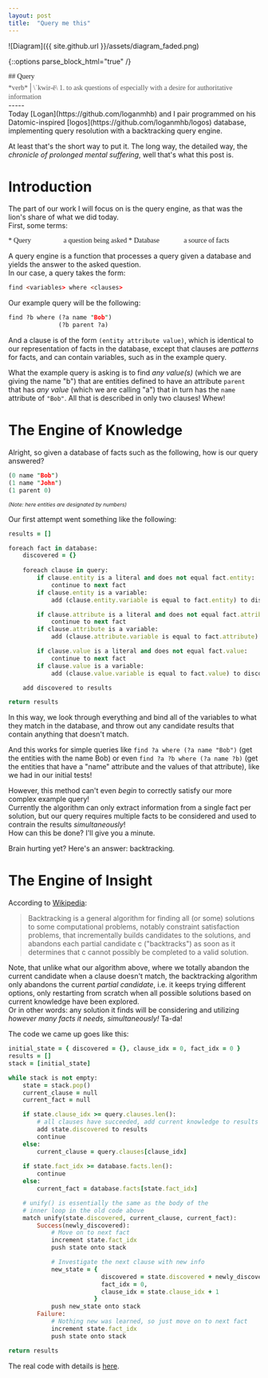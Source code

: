 ```yaml
---
layout: post
title:  "Query me this"
---
```

<style>
code {
  display: inline-block;
}
span[ib] {
  display: inline-block;
  width: 100px;
}
[serif] {
  font-family: serif;
}
[pseudo-code] {
  font-family: monospace;
}
[indent] {
  text-indent: 20px;
}
[italic] {
  font-style: italic;
}
</style>


![Diagram]({{ site.github.url }}/assets/diagram_faded.png)  
  
{::options parse_block_html="true" /}
<div serif>
## Query  
  
<div style="color: #555555">
*verb*  <span style="font-size:150%">|</span>  \ˈkwir-ē\
1. to ask questions of especially with a desire for authoritative information
</div>
</div>
-----  
<br>
Today [Logan](https://github.com/loganmhb) and I pair programmed on his Datomic-inspired [logos](https://github.com/loganmhb/logos) database, implementing query resolution with a backtracking query engine.  
  
At least that's the short way to put it. The long way, the detailed way, the *chronicle of prolonged mental suffering*, well that's what this post is.  
  
# Introduction  
  
The part of our work I will focus on is the query engine, as that was the lion's share of what we did today.  
First, some terms:  
  
<div serif>
* <span ib>Query</span>a question being asked
* <span ib>Database</span>a source of facts  
</div>
  
A query engine is a function that processes a query given a database and yields the answer to the asked question.  
In our case, a query takes the form:  
  
```prolog
find <variables> where <clauses>
```
  
Our example query will be the following:
```prolog
find ?b where (?a name "Bob")
              (?b parent ?a)
```  
  
And a clause is of the form `(entity attribute value)`, which is identical to our representation of facts in the database, except that clauses are *patterns* for facts, and can contain variables, such as in the example query.
  
What the example query is asking is to find *any value(s)* (which we are giving the name "b") that are entities defined to have an attribute `parent` that has *any value* (which we are calling "a") that in turn has the `name` attribute of `"Bob"`. All that is described in only two clauses! Whew!


# The Engine of Knowledge  
  
Alright, so given a database of facts such as the following, how is our query answered?  

```prolog
(0 name "Bob")
(1 name "John")
(1 parent 0)
```
<span style="font-size:75%">*(Note: here entities are designated by numbers)*</span>  

Our first attempt went something like the following:  
```ruby
results = []

foreach fact in database:
    discovered = {}
    
    foreach clause in query:
        if clause.entity is a literal and does not equal fact.entity:
            continue to next fact
        if clause.entity is a variable:
            add (clause.entity.variable is equal to fact.entity) to discovered

        if clause.attribute is a literal and does not equal fact.attribute:
            continue to next fact
        if clause.attribute is a variable:
            add (clause.attribute.variable is equal to fact.attribute) to discovered

        if clause.value is a literal and does not equal fact.value:
            continue to next fact
        if clause.value is a variable:
            add (clause.value.variable is equal to fact.value) to discovered

    add discovered to results

return results
```
In this way, we look through everything and bind all of the variables to what they match in the database, and throw out any candidate results that contain anything that doesn't match.  
  
And this works for simple queries like `find ?a where (?a name "Bob")` (get the entities with the name Bob) or even `find ?a ?b where (?a name ?b)` (get the entities that have a "name" attribute and the values of that attribute), like we had in our initial tests!  
  
However, this method can't even *begin* to correctly satisfy our more complex example query!  
Currently the algorithm can only extract information from a single fact per solution, but our query requires multiple facts to be considered and used to contrain the results *simultaneously*!  
How can this be done? I'll give you a minute.  
  
Brain hurting yet? Here's an answer: backtracking.  
  
# The Engine of Insight  

According to [Wikipedia](https://en.wikipedia.org/wiki/Backtracking):  
  
>Backtracking is a general algorithm for finding all (or some) solutions to some computational problems, notably constraint satisfaction problems, that incrementally builds candidates to the solutions, and abandons each partial candidate c ("backtracks") as soon as it determines that c cannot possibly be completed to a valid solution.  
  
Note, that unlike what our algorithm above, where we totally abandon the current candidate when a clause doesn't match, the backtracking algorithm only abandons the current *partial candidate*, i.e. it keeps trying different options, only restarting from scratch when all possible solutions based on current knowledge have been explored.  
Or in other words: any solution it finds will be considering and utilizing *however many facts it needs, simultaneously!* Ta-da!  
  
The code we came up goes like this:  
```ruby
initial_state = { discovered = {}, clause_idx = 0, fact_idx = 0 }
results = []
stack = [initial_state]

while stack is not empty:
    state = stack.pop()
    current_clause = null
    current_fact = null     

    if state.clause_idx >= query.clauses.len():
        # all clauses have succeeded, add current knowledge to results
        add state.discovered to results
        continue
    else:
        current_clause = query.clauses[clause_idx]
    
    if state.fact_idx >= database.facts.len():
        continue
    else:
        current_fact = database.facts[state.fact_idx]

    # unify() is essentially the same as the body of the 
    # inner loop in the old code above
    match unify(state.discovered, current_clause, current_fact):
        Success(newly_discovered):
            # Move on to next fact
            increment state.fact_idx
            push state onto stack

            # Investigate the next clause with new info
            new_state = {
                          discovered = state.discovered + newly_discovered, 
                          fact_idx = 0, 
                          clause_idx = state.clause_idx + 1 
                        }
            push new_state onto stack
        Failure:
            # Nothing new was learned, so just move on to next fact
            increment state.fact_idx
            push state onto stack

return results
```
  
The real code with details is [here](https://github.com/loganmhb/logos/blob/fdccdfaaa6b953081b91012f378120acc6e85758/src/lib.rs#L148-L206).